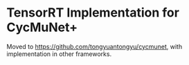 # TensorRT Implementation for CycMuNet+

Moved to https://github.com/tongyuantongyu/cycmunet, with implementation in other frameworks.
